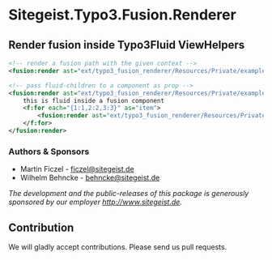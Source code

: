 # Sitegeist.Typo3.Fusion.Renderer

## Render fusion inside Typo3Fluid ViewHelpers

```xml
<!-- render a fusion path with the given context -->
<fusion:render ast="ext/typo3_fusion_renderer/Resources/Private/exampleAst.json" path="renderPrototype_Vendor_Site_Example" context="{content: 'Example Content',  attribute:'example'}" />

<!-- pass fluid-children to a component as prop -->
<fusion:render ast="ext/typo3_fusion_renderer/Resources/Private/exampleAst.json" path="renderPrototype_Vendor_Site_Example" context="{attribute:'example'}" children="content">
    this is fluid inside a fusion component
    <f:for each="{1:1,2:2,3:3}" as="item">
        <fusion:render ast="ext/typo3_fusion_renderer/Resources/Private/exampleAst.json" path="renderPrototype_Vendor_Site_Example" context="{content: 'Item {item}',  attribute:'example'}" />
    </f:for>
</fusion:render>
```

### Authors & Sponsors

* Martin Ficzel - ficzel@sitegeist.de
* Wilhelm Behncke - behncke@sitegeist.de

*The development and the public-releases of this package is generously sponsored
by our employer http://www.sitegeist.de.*

## Contribution

We will gladly accept contributions. Please send us pull requests.
